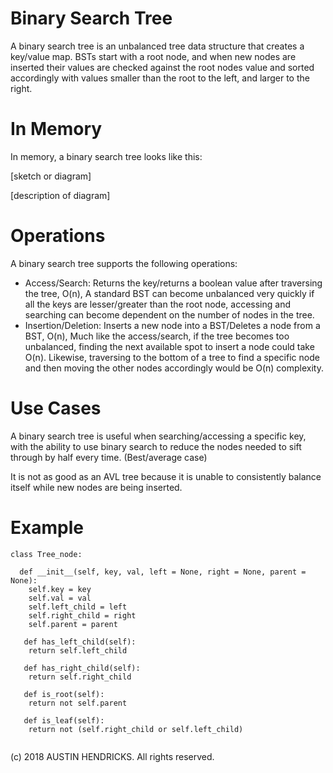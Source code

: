 # Binary Search Tree

A binary search tree is an unbalanced tree data structure that creates a key/value map. BSTs start with a root node, and when new nodes are inserted their values are checked against the root nodes value and sorted accordingly with values smaller than the root to the left, and larger to the right.

# In Memory

In memory, a binary search tree looks like this:

\[sketch or diagram\]

\[description of diagram\]

# Operations

A binary search tree supports the following operations:

* Access/Search: Returns the key/returns a boolean value after traversing the tree, O(n), A standard BST can become unbalanced very quickly if all the keys are lesser/greater than the root node, accessing and searching can become dependent on the number of nodes in the tree.
* Insertion/Deletion: Inserts a new node into a BST/Deletes a node from a BST, O(n), Much like the access/search, if the tree becomes too unbalanced, finding the next available spot to insert a node could take O(n). Likewise, traversing to the bottom of a tree to find a specific node and then moving the other nodes accordingly would be O(n) complexity.

# Use Cases

A binary search tree is useful when searching/accessing a specific key, with the ability to use binary search to reduce the nodes needed to sift through by half every time. (Best/average case)

It is not as good as an AVL tree because it is unable to consistently balance itself while new nodes are being inserted.

# Example

```
class Tree_node:
  
  def __init__(self, key, val, left = None, right = None, parent = None):
    self.key = key
    self.val = val
    self.left_child = left
    self.right_child = right
    self.parent = parent
    
   def has_left_child(self):
    return self.left_child
    
   def has_right_child(self):
    return self.right_child
    
   def is_root(self):
    return not self.parent
    
   def is_leaf(self):
    return not (self.right_child or self.left_child)
  
```

(c) 2018 AUSTIN HENDRICKS. All rights reserved.
